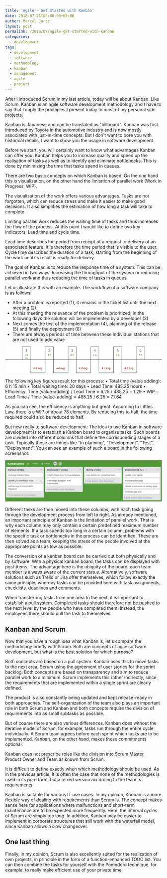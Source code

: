 ```yaml
---
title: 'Agile - Get Started with Kanban'
date: 2018-07-21T06:00:00+00:00
author: Marcel Jurtz
layout: post
permalink: /2018/07/agile-get-started-with-kanban
categories:
  - development
tags:
  - development
  - software
  - methodology
  - kanban
  - management
  - agile
  - project
---
```


After I introduced Scrum in my last article, today will be about Kanban. 
Like Scrum, Kanban is an agile software development methodology and I have to say that I apply the principles 
I present today to most of my personal side projects.

Kanban is Japanese and can be translated as "billboard". 
Kanban was first introduced by Toyota in the automotive industry and is now mostly associated with just-in-time concepts. 
But I don't want to bore you with historical details, I want to show you the usage in software development.

Before we start, you will certainly want to know what advantages Kanban can offer you: 
Kanban helps you to increase quality and speed up the realisation of tasks as well as to identify and eliminate bottlenecks. 
This is done by minimizing the time that tasks spend in queues.

There are two basic concepts on which Kanban is based: On the one hand this is visualization, 
on the other hand the limitation of parallel work (Work in Progress, WIP).

The visualization of the work offers various advantages. Tasks are not forgotten, 
which can reduce stress and make it easier to make good decisions. 
It also simplifies the estimation of how long a task will take to complete.

Limiting parallel work reduces the waiting time of tasks and thus increases the flow of the process. 
At this point I would like to define two key indicators: Lead time and cycle time.

Lead time describes the period from receipt of a request to delivery of an associated feature. 
It is therefore the time period that is visible to the user. 
Cycle time describes the duration of a task, starting from the beginning of the work until its result is ready for delivery.

The goal of Kanban is to reduce the response time of a system. This can be achieved in two ways: 
Increasing the throughput of the system or reducing parallel work and thus reducing the time of tasks in queues.

Let us illustrate this with an example. The workflow of a software company is as follows: 

* After a problem is reported (1), it remains in the ticket list until the next meeting (2).
* At this meeting the relevance of the problem is prioritized, in the following days the solution will be implemented by a developer (3)
* Next comes the test of the implementation (4), planning of the release (5) and finally the deployment (6)
* There are always periods of time between these individual stations that are not used to add value

![Value Stream Map in Kanban](/assets/2018/20180722_kanban_valuestreammap.png)

The following key figures result for this process:
	• Total time (value adding): 6 h 15 min
	• Total waiting time: 20 days
	• Lead Time: 485.25 hours
	• Efficiency: Time (value-adding) / Lead Time = 6.25 / 485.25 = 1.29
	• WIP = Lead Time / Time (value-adding) = 485.25 / 6.25 = 77.64

As you can see, the efficiency is anything but great. According to Littles Law, there is a WIP of about 78 elements. 
By reducing this to half, the time required could also be reduced to half.

But now really to software development: 
The idea to use Kanban in software development is to establish a Kanban board to organize tasks. 
Such boards are divided into different columns that define the corresponding stages of a task. 
Typically these are things like "In planning", "Development", "Test", "Deployment". 
You can see an example of such a board in the following screenshot:

![Kanban Board Example](/assets/2018/20180722_kanban_board.png)

Different tasks are then moved into these columns, with each task going through the development process from left to right. 
As already mentioned, an important principle of Kanban is the limitation of parallel work. 
That is why each column may only contain a certain predefined maximum number of elements. 
If a task spends too long in a certain column, problems with the specific task or bottlenecks in the process can be identified. 
These are then solved as a team, keeping the stress of the people involved at the appropriate points as low as possible.

The conversion of a kanban board can be carried out both physically and by software. With a physical kanban board, 
the tasks can be displayed with post-items. The advantage here is the ubiquity of the board, 
each team member is always aware of the current status. 
Alternatively, software solutions such as Trello or Jira offer themselves, which follow exactly the same principle, 
whereby tasks can be provided here with task assignments, checklists, deadlines and comments.

When transferring tasks from one area to the next, it is important to establish a pull system. 
Completed tasks should therefore not be pushed to the next level by the people who have completed them. 
Instead, the employees there should pull the task to themselves.

## Kanban and Scrum

Now that you have a rough idea what Kanban is, let's compare the methodology briefly with Scrum.
Both are concepts of agile software development, but what is the best solution for which purpose?

Both concepts are based on a pull system. 
Kanban uses this to move tasks to the next area, Scrum using the agreement of user stories for the sprint backlog. 
Both concepts are based on transparency and aim to reduce parallel work to a minimum. 
Scrum implements this rather indirectly, since the requirements that are implemented within a single sprint are clearly defined.

The product is also constantly being updated and kept release-ready in both approaches. 
The self-organization of the team also plays an important role in both Scrum and Kanban and both concepts require the division 
of requirements into as small subtasks as possible.

But of course there are also various differences. Kanban does without the iterative model of Scrum, for example, 
tasks run through the entire cycle individually. A Scrum team agrees before each sprint which tasks are to be implemented. 
Kanban, on the other hand, makes these commitments optional. 

Kanban does not prescribe roles like the division into Scrum Master, Product Owner and Team as known from Scrum.

It is difficult to define exactly when which methodology should be used. 
As in the previous article, it is often the case that none of the methodologies is used in its pure form, 
but a mixed version according to the team' s requirements.

Kanban is suitable for various IT use cases. In my opinion, Kanban is a more flexible way of dealing with requirements than Scrum is.
The concept makes sense here for applications where malfunctions and short-term maintenance are to be expected more frequently.
Here, the interval cycles of Scrum are simply too long. 
In addition, Kanban may be easier to implement in corporate structures that still work with the waterfall model, 
since Kanban allows a slow changeover.

## One last thing

Finally, in my opinion, Scrum is also excellently suited for the realization of own projects, 
in principle in the form of a function-enhanced TODO list. You can then combine the tasks for yourself with the Pomodoro technique, 
for example, to really make efficient use of your private time.
